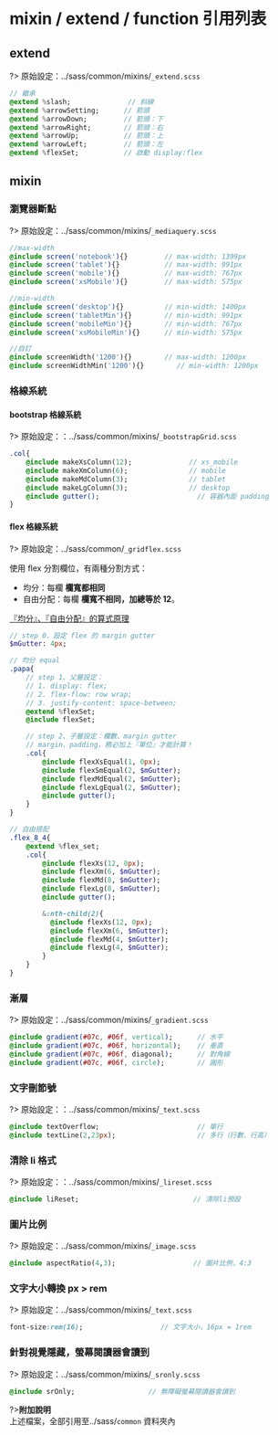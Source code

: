 # mixin / extend / function 引用列表

## extend

?> 原始設定：../sass/common/mixins/`_extend.scss`

```sass
// 繼承
@extend %slash;              // 斜線
@extend %arrowSetting;      // 箭頭
@extend %arrowDown;         // 箭頭：下
@extend %arrowRight;        // 箭頭：右
@extend %arrowUp;           // 箭頭：上
@extend %arrowLeft;         // 箭頭：左
@extend %flexSet;           // 啟動 display:flex
```

## mixin

### 瀏覽器斷點

?> 原始設定：../sass/common/mixins/`_mediaquery.scss`

```sass
//max-width
@include screen('notebook'){}         // max-width: 1399px
@include screen('tablet'){}           // max-width: 991px
@include screen('mobile'){}           // max-width: 767px
@include screen('xsMobile'){}         // max-width: 575px

//min-width
@include screen('desktop'){}          // min-width: 1400px
@include screen('tabletMin'){}        // min-width: 991px
@include screen('mobileMin'){}        // min-width: 767px
@include screen('xsMobileMin'){}      // min-width: 575px

//自訂
@include screenWidth('1200'){}        // max-width: 1200px
@include screenWidthMin('1200'){}        // min-width: 1200px
```

### 格線系統

#### bootstrap 格線系統

?> 原始設定：：../sass/common/mixins/`_bootstrapGrid.scss`

```sass
.col{
    @include makeXsColumn(12);              // xs_mobile
    @include makeXmColumn(6);               // mobile
    @include makeMdColumn(3);               // tablet
    @include makeLgColumn(3);               // desktop
    @include gutter();                        // 容器內距 padding
}
```

#### flex 格線系統

?> 原始設定：../sass/common/`_gridflex.scss`

使用 flex 分割欄位，有兩種分割方式：<br>

- 均分：每欄 <b >欄寬都相同</b><br>
- 自由分配：每欄 <b >欄寬不相同，加總等於 12</b>。

[『均分』、『自由分配』的算式原理](https://hackmd.io/@lizewu/r1eU6MPBw)

```sass
// step 0、設定 flex 的 margin gutter
$mGutter: 4px;

// 均分 equal
.papa{
    // step 1、父層設定：
    // 1. display: flex;
    // 2. flex-flow: row wrap;
    // 3. justify-content: space-between;
    @extend %flexSet;
    @include flexSet;

    // step 2、子層設定：欄數、margin gutter
    // margin、padding，務必加上『單位』才能計算！
    .col{
        @include flexXsEqual(1, 0px);
        @include flexSmEqual(2, $mGutter);
        @include flexMdEqual(2, $mGutter);
        @include flexLgEqual(2, $mGutter);
        @include gutter();
    }
}

// 自由搭配
.flex_8_4{
    @extend %flex_set;
    .col{
        @include flexXs(12, 0px);
        @include flexXm(6, $mGutter);
        @include flexMd(8, $mGutter);
        @include flexLg(8, $mGutter);
        @include gutter();

        &:nth-child(2){
          @include flexXs(12, 0px);
          @include flexXm(6, $mGutter);
          @include flexMd(4, $mGutter);
          @include flexLg(4, $mGutter);
        }
    }
}

```

### 漸層

?> 原始設定：../sass/common/mixins/`_gradient.scss`

```sass
@include gradient(#07c, #06f, vertical);      // 水平
@include gradient(#07c, #06f, horizontal);    // 垂直
@include gradient(#07c, #06f, diagonal);      // 對角線
@include gradient(#07c, #06f, circle);        // 圓形
```

### 文字刪節號

?> 原始設定：：../sass/common/mixins/`_text.scss`

```sass
@include textOverflow;                        // 單行
@include textLine(2,23px);                    // 多行（行數、行高）
```

### 清除 li 格式

?> 原始設定：：../sass/common/mixins/`_lireset.scss`

```sass
@include liReset;                            // 清除li預設
```

### 圖片比例

?> 原始設定：../sass/common/mixins/`_image.scss`

```sass
@include aspectRatio(4,3);                   // 圖片比例，4:3
```

### 文字大小轉換 px > rem

?> 原始設定：../sass/common/mixins/`_text.scss`

```sass
font-size:rem(16);                   // 文字大小，16px = 1rem
```

### 針對視覺隱藏，螢幕閱讀器會讀到

?> 原始設定：../sass/common/mixins/`_sronly.scss`

```sass
@include srOnly;                  // 無障礙螢幕閱讀器會讀到
```

?>**附加說明**<br>上述檔案，全部引用至../sass/`common` 資料夾內<br>

<style>
    .block-style{
  padding:2.2em 3em !important;
  background:#f8f8f8;
}
/* 顏色設定 <span class="blue"></span>*/
/* .title{
    font-size: 26px; color: #fff;
    background:#00469C; display:inline-block;
    padding: 10px 20px 10px 30px;
    border-radius: 4px;
}
.sub-title{ font-size: 20px; color: #00469C; }

.focus { color: #B20050; }
.focus2 {
    color: #222; border: solid 1px #c8c8c8;
    display: inline-block;
    padding: 2px 10px; margin: 0 4px;
    border-radius: 4px;
    background: #fff;
}
.link{ font-size: 20px; color: #B20050;}
.ui-infobar{ max-width:95%; }
.markdown-body{ max-width:95%; } */
</style>
